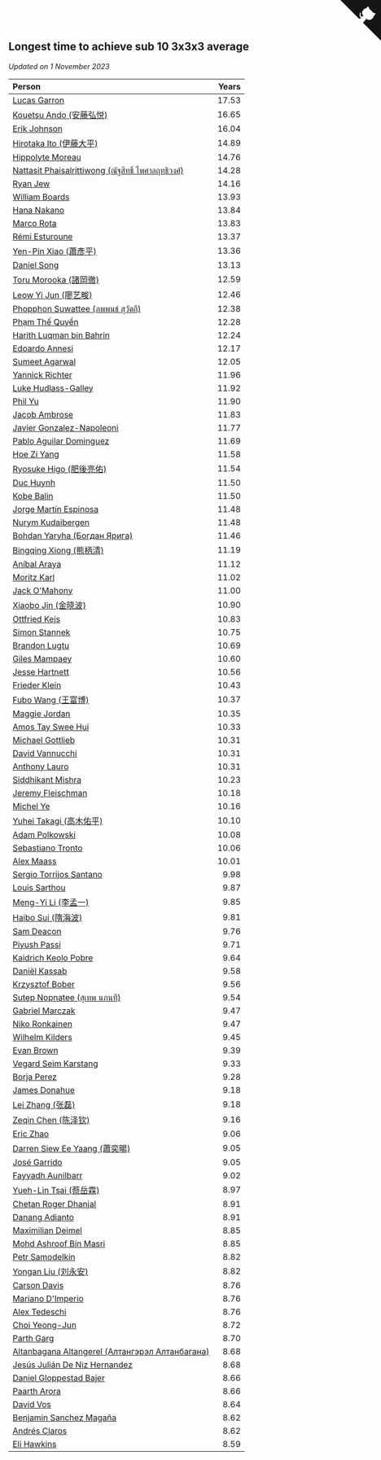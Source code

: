## Longest time to achieve sub 10 3x3x3 average

*Updated on  1 November 2023*

| Person | Years |
| :--- | ---: |
| [Lucas Garron](https://www.worldcubeassociation.org/persons/2006GARR01) | 17.53 |
| [Kouetsu Ando (安藤弘悦)](https://www.worldcubeassociation.org/persons/2006ANDO01) | 16.65 |
| [Erik Johnson](https://www.worldcubeassociation.org/persons/2007JOHN02) | 16.04 |
| [Hirotaka Ito (伊藤大平)](https://www.worldcubeassociation.org/persons/2008ITOH01) | 14.89 |
| [Hippolyte Moreau](https://www.worldcubeassociation.org/persons/2008MORE02) | 14.76 |
| [Nattasit Phaisalrittiwong (ณัฐสิทธิ์ ไพศาลฤทธิวงศ์)](https://www.worldcubeassociation.org/persons/2009PHAI01) | 14.28 |
| [Ryan Jew](https://www.worldcubeassociation.org/persons/2008JEWR01) | 14.16 |
| [William Boards](https://www.worldcubeassociation.org/persons/2009BOAR01) | 13.93 |
| [Hana Nakano](https://www.worldcubeassociation.org/persons/2009DAVI01) | 13.84 |
| [Marco Rota](https://www.worldcubeassociation.org/persons/2009ROTA01) | 13.83 |
| [Rémi Esturoune](https://www.worldcubeassociation.org/persons/2010ESTU01) | 13.37 |
| [Yen-Pin Xiao (蕭彥平)](https://www.worldcubeassociation.org/persons/2010XIAO01) | 13.36 |
| [Daniel Song](https://www.worldcubeassociation.org/persons/2010SONG02) | 13.13 |
| [Toru Morooka (諸岡徹)](https://www.worldcubeassociation.org/persons/2010MORO01) | 12.59 |
| [Leow Yi Jun (廖艺畯)](https://www.worldcubeassociation.org/persons/2010JUNL02) | 12.46 |
| [Phopphon Suwattee (ภพพนธ์ สุวัตถี)](https://www.worldcubeassociation.org/persons/2010SUWA03) | 12.38 |
| [Phạm Thế Quyền](https://www.worldcubeassociation.org/persons/2010PHAM08) | 12.28 |
| [Harith Luqman bin Bahrin](https://www.worldcubeassociation.org/persons/2010BAHR02) | 12.24 |
| [Edoardo Annesi](https://www.worldcubeassociation.org/persons/2011ANNE01) | 12.17 |
| [Sumeet Agarwal](https://www.worldcubeassociation.org/persons/2011AGAR05) | 12.05 |
| [Yannick Richter](https://www.worldcubeassociation.org/persons/2010RICH04) | 11.96 |
| [Luke Hudlass-Galley](https://www.worldcubeassociation.org/persons/2010HUDL01) | 11.92 |
| [Phil Yu](https://www.worldcubeassociation.org/persons/2010YUPH01) | 11.90 |
| [Jacob Ambrose](https://www.worldcubeassociation.org/persons/2010AMBR01) | 11.83 |
| [Javier Gonzalez-Napoleoni](https://www.worldcubeassociation.org/persons/2011GONZ04) | 11.77 |
| [Pablo Aguilar Dominguez](https://www.worldcubeassociation.org/persons/2010AGUI04) | 11.69 |
| [Hoe Zi Yang](https://www.worldcubeassociation.org/persons/2012YANG01) | 11.58 |
| [Ryosuke Higo (肥後亮佑)](https://www.worldcubeassociation.org/persons/2006HIGO01) | 11.54 |
| [Duc Huynh](https://www.worldcubeassociation.org/persons/2010HUYN02) | 11.50 |
| [Kobe Balin](https://www.worldcubeassociation.org/persons/2012BALI01) | 11.50 |
| [Jorge Martín Espinosa](https://www.worldcubeassociation.org/persons/2012ESPI02) | 11.48 |
| [Nurym Kudaibergen](https://www.worldcubeassociation.org/persons/2011KUDA01) | 11.48 |
| [Bohdan Yaryha (Богдан Ярига)](https://www.worldcubeassociation.org/persons/2012YARY01) | 11.46 |
| [Bingqing Xiong (熊柄清)](https://www.worldcubeassociation.org/persons/2012XION01) | 11.19 |
| [Aníbal Araya](https://www.worldcubeassociation.org/persons/2011ARAY01) | 11.12 |
| [Moritz Karl](https://www.worldcubeassociation.org/persons/2008KARL02) | 11.02 |
| [Jack O'Mahony](https://www.worldcubeassociation.org/persons/2011OMAH01) | 11.00 |
| [Xiaobo Jin (金晓波)](https://www.worldcubeassociation.org/persons/2008JINX01) | 10.90 |
| [Ottfried Kejs](https://www.worldcubeassociation.org/persons/2012KEJS01) | 10.83 |
| [Simon Stannek](https://www.worldcubeassociation.org/persons/2012STAN04) | 10.75 |
| [Brandon Lugtu](https://www.worldcubeassociation.org/persons/2012LUGT01) | 10.69 |
| [Giles Mampaey](https://www.worldcubeassociation.org/persons/2012MAMP01) | 10.60 |
| [Jesse Hartnett](https://www.worldcubeassociation.org/persons/2012HART03) | 10.56 |
| [Frieder Klein](https://www.worldcubeassociation.org/persons/2013KLEI01) | 10.43 |
| [Fubo Wang (王富博)](https://www.worldcubeassociation.org/persons/2007FUBO01) | 10.37 |
| [Maggie Jordan](https://www.worldcubeassociation.org/persons/2013JORD01) | 10.35 |
| [Amos Tay Swee Hui](https://www.worldcubeassociation.org/persons/2009SWEE01) | 10.33 |
| [Michael Gottlieb](https://www.worldcubeassociation.org/persons/2006GOTT01) | 10.31 |
| [David Vannucchi](https://www.worldcubeassociation.org/persons/2012VANN01) | 10.31 |
| [Anthony Lauro](https://www.worldcubeassociation.org/persons/2012LAUR02) | 10.31 |
| [Siddhikant Mishra](https://www.worldcubeassociation.org/persons/2012MISH01) | 10.23 |
| [Jeremy Fleischman](https://www.worldcubeassociation.org/persons/2005FLEI01) | 10.18 |
| [Michel Ye](https://www.worldcubeassociation.org/persons/2012YEMI01) | 10.16 |
| [Yuhei Takagi (高木佑平)](https://www.worldcubeassociation.org/persons/2008TAKA01) | 10.10 |
| [Adam Polkowski](https://www.worldcubeassociation.org/persons/2007POLK01) | 10.08 |
| [Sebastiano Tronto](https://www.worldcubeassociation.org/persons/2011TRON02) | 10.06 |
| [Alex Maass](https://www.worldcubeassociation.org/persons/2011MAAS01) | 10.01 |
| [Sergio Torrijos Santano](https://www.worldcubeassociation.org/persons/2013SANT13) | 9.98 |
| [Louis Sarthou](https://www.worldcubeassociation.org/persons/2012SART01) | 9.87 |
| [Meng-Yi Li (李孟一)](https://www.worldcubeassociation.org/persons/2011LIME01) | 9.85 |
| [Haibo Sui (隋海波)](https://www.worldcubeassociation.org/persons/2011SUIH01) | 9.81 |
| [Sam Deacon](https://www.worldcubeassociation.org/persons/2013DEAC01) | 9.76 |
| [Piyush Passi](https://www.worldcubeassociation.org/persons/2013PASS01) | 9.71 |
| [Kaidrich Keolo Pobre](https://www.worldcubeassociation.org/persons/2013POBR01) | 9.64 |
| [Daniël Kassab](https://www.worldcubeassociation.org/persons/2012KASS01) | 9.58 |
| [Krzysztof Bober](https://www.worldcubeassociation.org/persons/2013BOBE01) | 9.56 |
| [Sutep Nopnatee (สุเทพ นภนที)](https://www.worldcubeassociation.org/persons/2010NOPN01) | 9.54 |
| [Gabriel Marczak](https://www.worldcubeassociation.org/persons/2013MARC03) | 9.47 |
| [Niko Ronkainen](https://www.worldcubeassociation.org/persons/2010RONK01) | 9.47 |
| [Wilhelm Kilders](https://www.worldcubeassociation.org/persons/2010KILD02) | 9.45 |
| [Evan Brown](https://www.worldcubeassociation.org/persons/2013BROW04) | 9.39 |
| [Vegard Seim Karstang](https://www.worldcubeassociation.org/persons/2009SEIM02) | 9.33 |
| [Borja Perez](https://www.worldcubeassociation.org/persons/2013PERE05) | 9.28 |
| [James Donahue](https://www.worldcubeassociation.org/persons/2010DONA01) | 9.18 |
| [Lei Zhang (张磊)](https://www.worldcubeassociation.org/persons/2014ZHAN39) | 9.18 |
| [Zeqin Chen (陈泽钦)](https://www.worldcubeassociation.org/persons/2010CHEN37) | 9.16 |
| [Eric Zhao](https://www.worldcubeassociation.org/persons/2010ZHAO19) | 9.06 |
| [Darren Siew Ee Yaang (蕭奕暘)](https://www.worldcubeassociation.org/persons/2009SIEW01) | 9.05 |
| [José Garrido](https://www.worldcubeassociation.org/persons/2009GARR01) | 9.05 |
| [Fayyadh Aunilbarr](https://www.worldcubeassociation.org/persons/2010AUNI01) | 9.02 |
| [Yueh-Lin Tsai (蔡岳霖)](https://www.worldcubeassociation.org/persons/2006TSAI03) | 8.97 |
| [Chetan Roger Dhanjal](https://www.worldcubeassociation.org/persons/2014DHAN01) | 8.91 |
| [Danang Adianto](https://www.worldcubeassociation.org/persons/2013DANA01) | 8.91 |
| [Maximilian Deimel](https://www.worldcubeassociation.org/persons/2010DEIM01) | 8.85 |
| [Mohd Ashroof Bin Masri](https://www.worldcubeassociation.org/persons/2009MASR01) | 8.85 |
| [Petr Samodelkin](https://www.worldcubeassociation.org/persons/2014SAMO02) | 8.82 |
| [Yongan Liu (刘永安)](https://www.worldcubeassociation.org/persons/2009LIUY08) | 8.82 |
| [Carson Davis](https://www.worldcubeassociation.org/persons/2014DAVI06) | 8.76 |
| [Mariano D'Imperio](https://www.worldcubeassociation.org/persons/2009DIMP01) | 8.76 |
| [Alex Tedeschi](https://www.worldcubeassociation.org/persons/2014TEDE01) | 8.76 |
| [Choi Yeong-Jun](https://www.worldcubeassociation.org/persons/2013YEON01) | 8.72 |
| [Parth Garg](https://www.worldcubeassociation.org/persons/2014GARG01) | 8.70 |
| [Altanbagana Altangerel (Алтангэрэл Алтанбагана)](https://www.worldcubeassociation.org/persons/2013ALTA01) | 8.68 |
| [Jesús Julián De Niz Hernandez](https://www.worldcubeassociation.org/persons/2014HERN12) | 8.68 |
| [Daniel Gloppestad Bajer](https://www.worldcubeassociation.org/persons/2009GLOP01) | 8.66 |
| [Paarth Arora](https://www.worldcubeassociation.org/persons/2014AROR06) | 8.66 |
| [David Vos](https://www.worldcubeassociation.org/persons/2008VOSD01) | 8.64 |
| [Benjamin Sanchez Magaña](https://www.worldcubeassociation.org/persons/2014MAGA02) | 8.62 |
| [Andrés Claros](https://www.worldcubeassociation.org/persons/2015CLAR03) | 8.62 |
| [Eli Hawkins](https://www.worldcubeassociation.org/persons/2014HAWK01) | 8.59 |


<a href="https://github.com/jonatanklosko/wca_statistics" class="github-corner" aria-label="View source on Github"><svg width="80" height="80" viewBox="0 0 250 250" style="fill:#151513; color:#fff; position: absolute; top: 0; border: 0; right: 0;" aria-hidden="true"><path d="M0,0 L115,115 L130,115 L142,142 L250,250 L250,0 Z"></path><path d="M128.3,109.0 C113.8,99.7 119.0,89.6 119.0,89.6 C122.0,82.7 120.5,78.6 120.5,78.6 C119.2,72.0 123.4,76.3 123.4,76.3 C127.3,80.9 125.5,87.3 125.5,87.3 C122.9,97.6 130.6,101.9 134.4,103.2" fill="currentColor" style="transform-origin: 130px 106px;" class="octo-arm"></path><path d="M115.0,115.0 C114.9,115.1 118.7,116.5 119.8,115.4 L133.7,101.6 C136.9,99.2 139.9,98.4 142.2,98.6 C133.8,88.0 127.5,74.4 143.8,58.0 C148.5,53.4 154.0,51.2 159.7,51.0 C160.3,49.4 163.2,43.6 171.4,40.1 C171.4,40.1 176.1,42.5 178.8,56.2 C183.1,58.6 187.2,61.8 190.9,65.4 C194.5,69.0 197.7,73.2 200.1,77.6 C213.8,80.2 216.3,84.9 216.3,84.9 C212.7,93.1 206.9,96.0 205.4,96.6 C205.1,102.4 203.0,107.8 198.3,112.5 C181.9,128.9 168.3,122.5 157.7,114.1 C157.9,116.9 156.7,120.9 152.7,124.9 L141.0,136.5 C139.8,137.7 141.6,141.9 141.8,141.8 Z" fill="currentColor" class="octo-body"></path></svg></a><style>.github-corner:hover .octo-arm{animation:octocat-wave 560ms ease-in-out}@keyframes octocat-wave{0%,100%{transform:rotate(0)}20%,60%{transform:rotate(-25deg)}40%,80%{transform:rotate(10deg)}}@media (max-width:500px){.github-corner:hover .octo-arm{animation:none}.github-corner .octo-arm{animation:octocat-wave 560ms ease-in-out}}</style>
